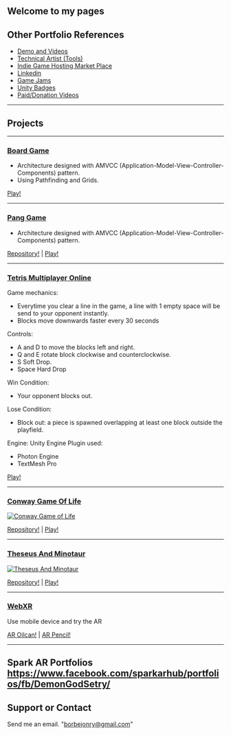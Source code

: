 ## Welcome to my pages

## Other Portfolio References
- [Demo and Videos](https://youtube.com/playlist?list=PLD5ouE-Qrt8AKdBgXADu0QiDfF3TA-NUv&si=6ExeTviSyfcteaLK)
- [Technical Artist (Tools)](https://jonryborbe.notion.site/Technical-Artist-0156927e34f946e0a76dcf1b6f79fa46)
- [Indie Game Hosting Market Place](https://borbejonry.itch.io/)
- [Linkedin](https://www.linkedin.com/in/jonryborbe/)
- [Game Jams](https://globalgamejam.org/users/setry-chirazaki)
- [Unity Badges](https://learn.unity.com/u/5ace0d7a880c640019bdb2de)
- [Paid/Donation Videos](https://youtube.com/playlist?list=PLD5ouE-Qrt8BYu-rPKMVQVnYER3X-jvBW&si=nq_9fZSF-lAuilKC)

---
## Projects
---
### [Board Game](https://borbejonry.bitbucket.io/BoardGame01/index.html)
- Architecture designed with AMVCC (Application-Model-View-Controller-Components) pattern.
- Using Pathfinding and Grids.

[Play!](https://borbejonry.bitbucket.io/BoardGame01/index.html)

---
### [Pang Game](https://borbejonry.bitbucket.io/PangEntry_WebGL/index.html)
- Architecture designed with AMVCC (Application-Model-View-Controller-Components) pattern.

[Repository!](https://bitbucket.org/borbejonry/panggame) | [Play!](https://borbejonry.bitbucket.io/PangEntry_WebGL/index.html)

---
### [Tetris Multiplayer Online](https://borbejonry.bitbucket.io/website/tetris_network/index.html)

Game mechanics:
- Everytime you clear a line in the game, a line with 1 empty space will be send to your opponent instantly.
- Blocks move downwards faster every 30 seconds

Controls:
- A and D to move the blocks left and right.
- Q and E rotate block clockwise and counterclockwise.
- S Soft Drop.
- Space Hard Drop

Win Condition:
- Your opponent blocks out.

Lose Condition:
- Block out: a piece is spawned overlapping at least one block outside the playfield.

Engine: Unity Engine
Plugin used: 
- Photon Engine
- TextMesh Pro

[Play!](https://borbejonry.bitbucket.io/website/tetris_network/index.html)

---
### [Conway Game Of Life](https://www.youtube.com/watch?v=a_r12GPDj1U "Conway Game of Life")

[![Conway Game of Life](https://yt-embed.herokuapp.com/embed?v=a_r12GPDj1U)](https://www.youtube.com/watch?v=a_r12GPDj1U "Conway Game of Life")

[Repository!](https://bitbucket.org/borbejonry/sample-conway-game-of-life) | [Play!](https://borbejonry.bitbucket.io/SetryConwayGameOfLife/index.html)

---
### [Theseus And Minotaur](https://www.youtube.com/watch?v=ZRMiaXUaNFA "Theseus And Minotaur")

[![Theseus And Minotaur](https://yt-embed.herokuapp.com/embed?v=ZRMiaXUaNFA)](https://www.youtube.com/watch?v=ZRMiaXUaNFA "Theseus And Minotaur")

[Repository!](https://bitbucket.org/borbejonry/entrytheseusandminotaur) | [Play!](https://borbejonry.bitbucket.io/website/theseus_and_minotaur/index.html)

---
### [WebXR](https://borbejonry.bitbucket.io/website/webXR/index.html?model=default)

Use mobile device and try the AR

[AR Oilcan!](https://borbejonry.bitbucket.io/website/webXR/index.html?model=default) | 
[AR Pencil!](https://borbejonry.bitbucket.io/website/webXR/index.html?model=pencil)

---
Spark AR Portfolios
https://www.facebook.com/sparkarhub/portfolios/fb/DemonGodSetry/
---
## Support or Contact

Send me an email. "borbejonry@gmail.com"
